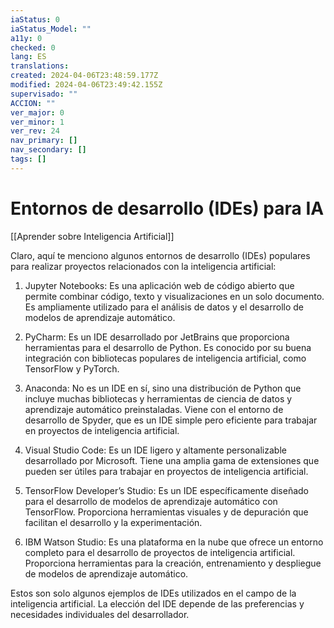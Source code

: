 ```yaml
---
iaStatus: 0
iaStatus_Model: ""
a11y: 0
checked: 0
lang: ES
translations: 
created: 2024-04-06T23:48:59.177Z
modified: 2024-04-06T23:49:42.155Z
supervisado: ""
ACCION: ""
ver_major: 0
ver_minor: 1
ver_rev: 24
nav_primary: []
nav_secondary: []
tags: []
---
```

# Entornos de desarrollo (IDEs) para IA

[[Aprender sobre Inteligencia Artificial]]

Claro, aquí te menciono algunos entornos de desarrollo (IDEs) populares para realizar proyectos relacionados con la inteligencia artificial:

1. Jupyter Notebooks: Es una aplicación web de código abierto que permite combinar código, texto y visualizaciones en un solo documento. Es ampliamente utilizado para el análisis de datos y el desarrollo de modelos de aprendizaje automático.

2. PyCharm: Es un IDE desarrollado por JetBrains que proporciona herramientas para el desarrollo de Python. Es conocido por su buena integración con bibliotecas populares de inteligencia artificial, como TensorFlow y PyTorch.

3. Anaconda: No es un IDE en sí, sino una distribución de Python que incluye muchas bibliotecas y herramientas de ciencia de datos y aprendizaje automático preinstaladas. Viene con el entorno de desarrollo de Spyder, que es un IDE simple pero eficiente para trabajar en proyectos de inteligencia artificial.

4. Visual Studio Code: Es un IDE ligero y altamente personalizable desarrollado por Microsoft. Tiene una amplia gama de extensiones que pueden ser útiles para trabajar en proyectos de inteligencia artificial.

5. TensorFlow Developer’s Studio: Es un IDE específicamente diseñado para el desarrollo de modelos de aprendizaje automático con TensorFlow. Proporciona herramientas visuales y de depuración que facilitan el desarrollo y la experimentación.

6. IBM Watson Studio: Es una plataforma en la nube que ofrece un entorno completo para el desarrollo de proyectos de inteligencia artificial. Proporciona herramientas para la creación, entrenamiento y despliegue de modelos de aprendizaje automático.

Estos son solo algunos ejemplos de IDEs utilizados en el campo de la inteligencia artificial. La elección del IDE depende de las preferencias y necesidades individuales del desarrollador.
